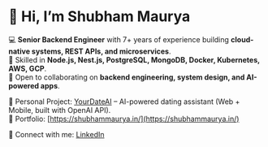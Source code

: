 # 👋 Hi, I’m Shubham Maurya  

💻 **Senior Backend Engineer** with 7+ years of experience building **cloud-native systems, REST APIs, and microservices**.  
🚀 Skilled in **Node.js, Nest.js, PostgreSQL, MongoDB, Docker, Kubernetes, AWS, GCP**.  
🤝 Open to collaborating on **backend engineering, system design, and AI-powered apps**.  

📌 Personal Project: [YourDateAI](http://yourdateai.com) – AI-powered dating assistant (Web + Mobile, built with OpenAI API).  
📌 Portfolio: [https://shubhammaurya.in/](https://shubhammaurya.in/)

🔗 Connect with me: [LinkedIn](https://linkedin.com/in/shubham-maurya-38012b112)
